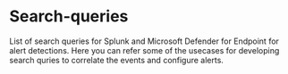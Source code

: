 # Search-queries
List of search queries for Splunk and Microsoft Defender for Endpoint for alert detections.
Here you can refer some of the usecases for developing search quries to correlate the events and configure alerts.
